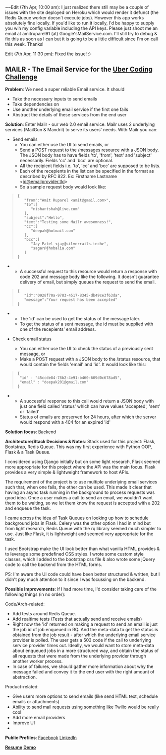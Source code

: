 ~~Edit (7th Apr, 10:00 am): I just realized there still may be a couple of issues with the site deployed on Heroku which would render it defunct (the Redis Queue worker doesn't execute jobs). However this app works absolutely fine locally. If you'd like to run it locally, I'd be happy to supply you wih my config variable including the API keys. Please just shoot me an email at amitruparel91 (at) Google'sMailService.com. I'll still try to debug & fix this as soon as I can but it is going to be a little difficult since I'm on call this week. Thanks!


Edit (7th Apr, 11:30 pm): Fixed the issue! :)


**MAILR - The Email Service for the [Uber Coding Challenge](https://github.com/uber/coding-challenge-tools)**
-----------------------------------------------------------

**Problem**:
We need a super reliable Email service. It should 

 - Take the necessary inputs to send emails 
 - Take dependencies on
 - Use another
   underlying email service if the first one fails
 - Abstract the details
   of these services from the end user

**Solution**:
Enter Mailr - our web 2.0 email service. Mailr uses 2 underlying services (MailGun & Mandril) to serve its users' needs. With Mailr you can:

- Send emails
	- You can either use the UI to send emails, or
	- Send a POST request to the /messages resource with a JSON body. The JSON body has to have fields 'to', 'from', 'text' and 'subject' necessarily. Fields 'cc' and 'bcc' are optional.
	- All the recipient fields i.e. 'to', 'cc' and 'bcc' are supposed to be lists.
	- Each of the recepients in the list can be specified in the format as described by RFC 822. Ex: Firstname Lastname <<id@emailprovider.tld>>
	- So a sample request body would look like:

>     {
>        "from":"Amit Ruparel <amit@gmail.com>",
>        "to":[
>           "nishantshah@live.com"
>        ],
>        "subject":"Hello",
>        "text":"Testing some Mailr awesomness!",
>        "cc":[
>           "deepak@hotmail.com"
>        ],
>        "bcc":[
>           "Jay Patel <jay@silverrails.tech>",
>           "sagar@jhobalia.com"
>        ]
>     }

- 
	- A successful request to this resource would return a response with code 202 and message body like the following. It doesn't guarantee delivery of email, but simply queues the request to send the email. 

>     {
>        "id":"0928f70a-9783-4517-8345-db49ce3f63da",
>        "message":"Your request has been accepted"
>     }

- 
	- The 'id' can be used to get the status of the message later.
	- To get the status of a sent message, the id must be supplied with one of the recepients' email address.

- Check email status
	- You can either use the UI to check the status of a previously sent message, or
	- Make a POST request with a JSON body to the /status resource, that would contain the fields 'email' and 'id'. It would look like this:

>     {
>      "id" : "45ccde84-78b2-4e91-b460-609d0c678ad5",
>      "email" : "deepak201@gmail.com"
>     }

- 
	- A successful response to this call would return a JSON body with just one field called 'status' which can have values 'accepted', 'sent' or 'failed'
	- Status of emails are preserved for 24 hours, after which the server would respond with a 404 for an expired 'id'

**Solution focus**:
Backend

**Architecture/Stack Decisions & Notes**:
Stack used for this project: Flask, Bootstrap, Redis Queue. This was my first experience with Python OOP, Flask & a Task Queue.

I considered using Django initially but on some light research, Flask seemed more appropriate for this project where the API was the main focus. Flask provides a very simple & lightweight framework to host APIs.

The requirement of the project is to use multiple underlying email services such that, when one fails, the other can be used. This made it clear that having an async task running in the background to process requests was good idea. Once a user makes a call to send an email, we wouldn't want them to be waiting, so we let them know the request is accepted with a 202 and enqueue the task.

I came across the idea of Task Queues on looking up how to schedule background jobs in Flask. Celery was the other option I had in mind but from light research, Redis Queue with the rq library seemed much simpler to use. Just like Flask, it is lightweight and seemed very appropriate for the task.

I used Bootstrap make the UI look better than what vanilla HTML provides & to leverage some predefined CSS styles. I wrote some custom style classes, which I added to the bootstrap css file & also wrote some jQuery code to call the backend from the HTML forms. 

PS: I'm aware the UI code could have been better structured & written, but I didn't pay much attention to it since I was focussing on the backend.

**Possible Improvements**:
If I had more time, I'd consider taking care of the following things (in no order):

Code/Arch-related:

 - Add tests around Redis Queue.
 - Add realtime tests (Tests that actually send and receive emails)
 - Right now the 'id' returned on making a request to send an email is
   just the job id of job enqueued in RQ. And the meta-data to get the
   status is obtained from the job result - after which the underlying
   email service provider is polled. The user gets a 503 code if the
   call to underlying service provider times out. Ideally, we would want
   to store meta-data about enqueued jobs in a more structured way, and
   obtain the status of all requests that were made from the underlying
   provider through another worker process.
 - In case of failures, we should gather more information about why the
   message failed and convey it to the end user with the right amount of
   abstraction.

Product-related:

 - Give users more options to send emails (like send HTML text, schedule
   emails or attachments)
 - Ability to send mail requests using something like Twilio would be
   really cool
 - Add more email providers
 - Improve UI
 - 

**Public Profiles**:
[Facebook](https://www.facebook.com/ruparel.a)
[LinkedIn](https://www.linkedin.com/profile/view?id=86149536)

[**Resume**](https://www.dropbox.com/s/33ya26eb8ee006q/AmitRuparelPostMSFT.pdf?dl=0)
[**Demo**](https://secret-sierra-6425.herokuapp.com/)
